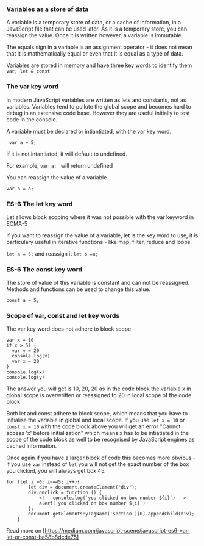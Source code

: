 ### Variables as a store of data

A variable is a temporary store of data, or a cache of information, in a JavaScript file that can be used later. As it is a temporary store, you can reassign the value. Once it is written however, a variable is immutable.

The equals sign in a variable is an assignment operator - it does not mean that it is mathematically equal or even that it is equal as a type of data.

Variables are stored in memory and have three key words to identify them ```var, let & const```

### The var key word

In modern JavaScript variables are written as lets and constants, not as variables. Variables tend to pollute the global scope and becomes hard to debug in an extensive code base. However they are useful initially to test code in the console.

A variable must be declared or intiantiated, with the var key word. 

``` var a = 5;``` 

If it is not intantiated, it will default to undefined.

For example, ```var a; ``` will return undefined


You can reassign the value of a variable

``` var b = a; ```

### ES-6 The let key word

Let allows block scoping where it was not possible with the var keyword in ECMA-5

If you want to reassign the value of a variable, let is the key word to use, it is particulary useful in iterative functions - like map, filter, reduce and loops.

```let a = 5;``` and reassign it ```let b =a; ```

### ES-6 The const key word

The store of value of this variable is constant and can not be reassigned. Methods and functions can be used to change this value.

```const a = 5;``` 

### Scope of var, const and let key words

The var key word does not adhere to block scope

```
var x = 10
if(x > 5) {
  var y = 20
  console.log(x) 
  var x = 20
}
console.log(x) 
console.log(y) 
```
The answer you will get is 10, 20, 20 as in the code block the variable x in global scope is overwritten or reassigned to 20 in local scope of the code block 

Both let and const adhere to block scope, which means that you have to initialise the variable in global and local scope.  If you use ```let x = 10``` or ```const x = 10``` with the code block above you will get an error "Cannot access 'x' before initialization" which means x has to be intiatiated in the scope of the code block as well to be recognised by JavaScript engines as cached information.

Once again if you have a larger block of code this becomes more obvious - if you use ```var``` instead of ```let``` you will not get the exact number of the box you clicked, you will always get box 45.

```
for (let i =0; i<=45; i++){
		let div = document.createElement("div");
		div.onclick = function () {
			<!-- console.log(`you clicked on box number ${i}`) -->
      		alert(`you clicked on box number ${i}`)
		};
		document.getElementsByTagName('section')[0].appendChild(div);
	}	
  ```

Read more on [https://medium.com/javascript-scene/javascript-es6-var-let-or-const-ba58b8dcde75]